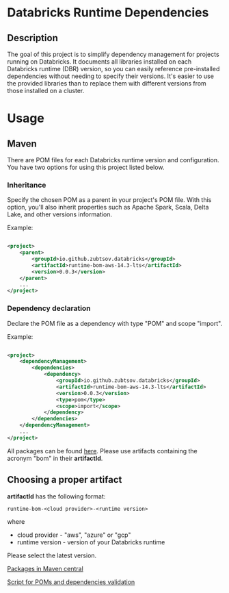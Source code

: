 # Databricks Runtime Dependencies

## Description

The goal of this project is to simplify dependency management for projects running on Databricks. It documents all
libraries installed on each Databricks runtime (DBR) version, so you can easily reference pre-installed dependencies
without needing to specify their versions. It's easier to use the provided libraries than to replace them with different
versions from those installed on a cluster.

# Usage

## Maven

There are POM files for each Databricks runtime version and configuration. You have two options for using this project
listed below.

### Inheritance

Specify the chosen POM as a parent in your project's POM file. With this option, you'll also inherit
properties such as Apache Spark, Scala, Delta Lake, and other versions information.

Example:

```xml

<project>
    <parent>
        <groupId>io.github.zubtsov.databricks</groupId>
        <artifactId>runtime-bom-aws-14.3-lts</artifactId>
        <version>0.0.3</version>
    </parent>
    ...
</project>
```

### Dependency declaration

Declare the POM file as a dependency with type "POM" and scope "import".

Example:

```xml

<project>
    <dependencyManagement>
        <dependencies>
            <dependency>
                <groupId>io.github.zubtsov.databricks</groupId>
                <artifactId>runtime-bom-aws-14.3-lts</artifactId>
                <version>0.0.3</version>
                <type>pom</type>
                <scope>import</scope>
            </dependency>
        </dependencies>
    </dependencyManagement>
    ...
</project>
```

All packages can be found [here](https://central.sonatype.com/namespace/io.github.zubtsov.databricks).
Please use artifacts containing the acronym "bom" in their **artifactId**.

## Choosing a proper artifact

**artifactId** has the following format:

```
runtime-bom-<cloud provider>-<runtime version>
```

where

- cloud provider - "aws", "azure" or "gcp"
- runtime version - version of your Databricks runtime

Please select the latest version.

[Packages in Maven central](https://central.sonatype.com/namespace/io.github.zubtsov.databricks)

[Script for POMs and dependencies validation](validate_poms.ps1)